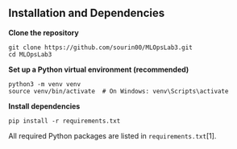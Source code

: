 ## Installation and Dependencies

**Clone the repository**
```
git clone https://github.com/sourin00/MLOpsLab3.git
cd MLOpsLab3
```

**Set up a Python virtual environment (recommended)**
```
python3 -m venv venv
source venv/bin/activate  # On Windows: venv\Scripts\activate
```

**Install dependencies**
```
pip install -r requirements.txt
```

All required Python packages are listed in `requirements.txt`[1].

